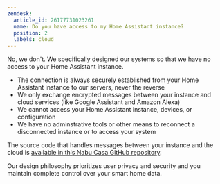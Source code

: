 ```yaml
---
zendesk:
  article_id: 26177731023261
  name: Do you have access to my Home Assistant instance?
  position: 2
  labels: cloud
---
```


No, we don't. We specifically designed our systems so that we have no access to your Home Assistant instance.

- The connection is always securely established from your Home Assistant instance to our servers, never the reverse
- We only exchange encrypted messages between your instance and cloud services (like Google Assistant and Amazon Alexa)
- We cannot access your Home Assistant instance, devices, or configuration
- We have no adminstrative tools or other means to reconnect a disconnected instance or to access your system

The source code that handles messages between your instance and the cloud is [available in this Nabu Casa GitHub repository](https://github.com/NabuCasa/hass-nabucasa/blob/master/hass_nabucasa/iot.py).

Our design philosophy prioritizes user privacy and security and you maintain complete control over your smart home data.
